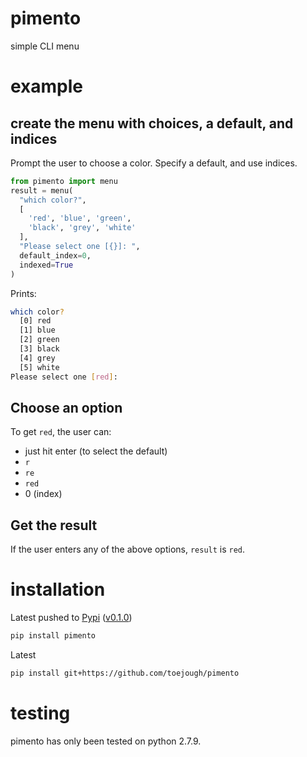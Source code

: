 # pimento
simple CLI menu

# example
## create the menu with choices, a default, and indices
Prompt the user to choose a color.  Specify a default, and use indices.
```python
from pimento import menu
result = menu(
  "which color?",
  [
    'red', 'blue', 'green',
    'black', 'grey', 'white'
  ],
  "Please select one [{}]: ",
  default_index=0,
  indexed=True
)
```
Prints:
```bash
which color?
  [0] red
  [1] blue
  [2] green
  [3] black
  [4] grey
  [5] white
Please select one [red]: 
```
## Choose an option
To get `red`, the user can:
* just hit enter (to select the default)
* `r`
* `re`
* `red`
* 0 (index)

## Get the result
If the user enters any of the above options, `result` is `red`.

# installation
Latest pushed to [Pypi](https://pypi.python.org/pypi/pimento) ([v0.1.0](https://github.com/toejough/pimento/releases/tag/v0.1.0))
```bash
pip install pimento
```
Latest
```bash
pip install git+https://github.com/toejough/pimento
```

# testing
pimento has only been tested on python 2.7.9.
